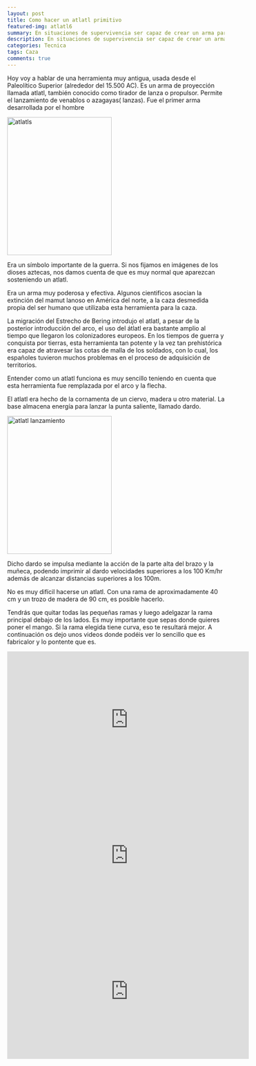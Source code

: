 ```yaml
---
layout: post
title: Como hacer un atlatl primitivo
featured-img: atlatl6
summary: En situaciones de supervivencia ser capaz de crear un arma para cazar puede suponer una gran ventaja. El atlat es un arma muy pontente que puede ser de gran ayuda para cazar grandes presas.
description: En situaciones de supervivencia ser capaz de crear un arma para cazar puede suponer una gran ventaja. El atlat es un arma muy pontente que puede ser de gran ayuda para cazar grandes presas.
categories: Tecnica
tags: Caza
comments: true
---
```


<p>
Hoy voy a hablar de una herramienta muy antigua, usada desde el Paleolítico Superior (alrededor del
15.500 AC). Es un arma de proyección llamada atlatl, también conocido como tirador de lanza o propulsor.
Permite el lanzamiento de venablos o azagayas( lanzas). Fue el primer arma desarrollada por el hombre
</p>

<img border="0" src="{{ '/assets/img/posts/atlat.gif' | absolute_url }}" width="242" height="320" data-original-width="377" data-original-height="499" alt="atlatls" />

<p>
Era un símbolo importante de la guerra. Si nos fijamos en imágenes de los dioses aztecas, nos
damos cuenta de que es muy normal que aparezcan sosteniendo un atlatl.
</p>
<p>
Era un arma muy poderosa y efectiva. Algunos cientificos asocian la extinción del mamut
lanoso en América del norte, a la caza desmedida propia del ser humano que utilizaba esta
herramienta para la caza.
</p>
<p>
La migración del Estrecho de Bering introdujo el atlatl, a pesar de la posterior introducción del
arco, el uso del átlatl era bastante amplio al tiempo que llegaron los colonizadores europeos.
En los tiempos de guerra y conquista por tierras, esta herramienta tan potente y la vez tan
prehistórica era capaz de atravesar las cotas de malla de los soldados, con lo cual, los
españoles tuvieron muchos problemas en el proceso de adquisición de territorios.
</p>
<p>
Entender como un atlatl funciona es muy sencillo teniendo en cuenta que esta herramienta
fue remplazada por el arco y la flecha.
</p>
<p>
El atlatl era hecho de la cornamenta de un ciervo, madera u otro material. La base almacena
energía para lanzar la punta saliente, llamado dardo.
</p>
<img border="0" src="{{ '/assets/img/posts/atlatl-lanzamiento.jpg' | absolute_url }}" width="242" height="320" data-original-width="377" data-original-height="499" alt="atlatl lanzamiento" />
<p>
Dicho dardo se impulsa mediante la acción de la parte alta del brazo y la muñeca, podendo
imprimir al dardo velocidades superiores a los 100 Km/hr además de alcanzar distancias
superiores a los 100m.
</p>

<p>
No es muy difícil hacerse un atlatl. Con una rama de aproximadamente 40 cm y un trozo de
madera de 90 cm, es posible hacerlo.
</p>
<p>
Tendrás que quitar todas las pequeñas ramas y luego adelgazar la rama principal debajo de los
lados. Es muy importante que sepas donde quieres poner el mango. Si la rama elegida tiene
curva, eso te resultará mejor. A continuación os dejo unos videos donde podéis ver lo sencillo que es fabricalor y lo pontente que es.
</p>

<iframe width="560" height="315" src="https://www.youtube.com/embed/rrCPue83bLg" frameborder="0" allow="autoplay; encrypted-media" allowfullscreen></iframe>

<iframe width="560" height="315" src="https://www.youtube.com/embed/60lvP9IRnYI" frameborder="0" allow="autoplay; encrypted-media" allowfullscreen></iframe>

<iframe width="560" height="315" src="https://www.youtube.com/embed/HZf9MOwNlwE" frameborder="0" allow="autoplay; encrypted-media" allowfullscreen></iframe>